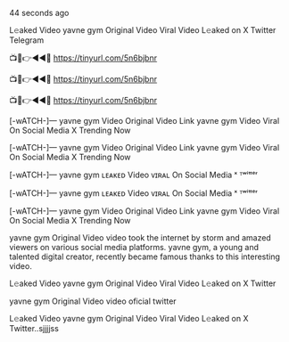 44 seconds ago

L𝚎aked Video yavne gym Original Video Viral Video L𝚎aked on X Twitter Telegram

📺📱👉◄◄🔴  https://tinyurl.com/5n6bjbnr

📺📱👉◄◄🔴  https://tinyurl.com/5n6bjbnr

📺📱👉◄◄🔴  https://tinyurl.com/5n6bjbnr


[-wATCH-]— yavne gym Video Original Video Link yavne gym Video Viral On Social Media X Trending Now

[-wATCH-]— yavne gym Video Original Video Link yavne gym Video Viral On Social Media X Trending Now

[-wATCH-]— yavne gym ʟᴇᴀᴋᴇᴅ Video ᴠɪʀᴀʟ On Social Media ˣ ᵀʷⁱᵗᵗᵉʳ

[-wATCH-]— yavne gym ʟᴇᴀᴋᴇᴅ Video ᴠɪʀᴀʟ On Social Media ˣ ᵀʷⁱᵗᵗᵉʳ

[-wATCH-]— yavne gym Video Original Video Link yavne gym Video Viral On Social Media X Trending Now

yavne gym Original Video video took the internet by storm and amazed viewers on various social media platforms. yavne gym, a young and talented digital creator, recently became famous thanks to this interesting video.

L𝚎aked Video yavne gym Original Video Viral Video L𝚎aked on X Twitter

yavne gym Original Video video oficial twitter

L𝚎aked Video yavne gym Original Video Viral Video L𝚎aked on X Twitter..sjjjjss
